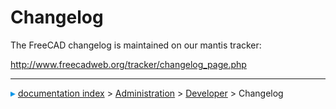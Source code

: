 # Changelog
The FreeCAD changelog is maintained on our mantis tracker:

<http://www.freecadweb.org/tracker/changelog_page.php>



---
![](images/Right_arrow.png) [documentation index](../README.md) > [Administration](Category_Administration.md) > [Developer](Category_Developer.md) > Changelog
